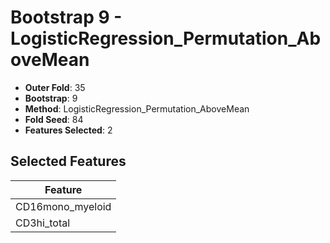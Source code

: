 # Bootstrap 9 - LogisticRegression_Permutation_AboveMean

- **Outer Fold**: 35
- **Bootstrap**: 9
- **Method**: LogisticRegression_Permutation_AboveMean
- **Fold Seed**: 84
- **Features Selected**: 2

## Selected Features

| Feature |
|---------|
| CD16mono_myeloid |
| CD3hi_total |
